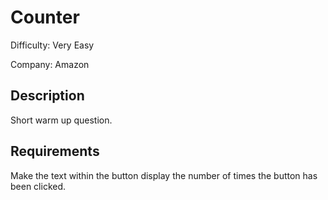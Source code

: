 # Counter

Difficulty: Very Easy

Company: Amazon

## Description

Short warm up question.

## Requirements

Make the text within the button display the number of times the button has been clicked.
